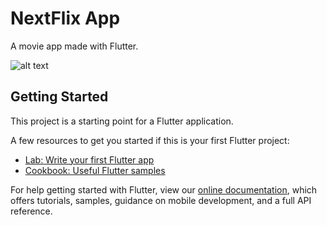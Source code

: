# NextFlix App

A movie app made with Flutter.

![alt text](https://pbs.twimg.com/media/D1e5bJfXcAUW7fT.jpg:large "NextFlix HomePage")

## Getting Started

This project is a starting point for a Flutter application.

A few resources to get you started if this is your first Flutter project:

- [Lab: Write your first Flutter app](https://flutter.io/docs/get-started/codelab)
- [Cookbook: Useful Flutter samples](https://flutter.io/docs/cookbook)

For help getting started with Flutter, view our 
[online documentation](https://flutter.io/docs), which offers tutorials, 
samples, guidance on mobile development, and a full API reference.
